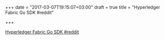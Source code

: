 +++
date = "2017-03-07T19:15:07+03:00"
draft = true
title = "Hyperledger Fabric Go SDK  #reddit"

+++

<p><a href="https://t.co/WY3eMIr8WT">Hyperledger Fabric Go SDK  #reddit</a></p>
